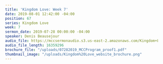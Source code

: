 ```yaml
---
title: 'Kingdom Love: Week 7'
date: 2019-08-01 12:42:00 -04:00
position: 67
series: Kingdom Love
week: 7
sermon_date: 2019-07-28 00:00:00 -04:00
speaker: Denis Beausejour
audio_file: https://mccsermonaudio.s3.us-east-2.amazonaws.com/Kingdom+Love_+Week+7.lite.mp3
audio_file_length: 16359296
brochure_file: "/uploads/07282019_MCCProgram_proof1.pdf"
thumbnail_image: "/uploads/Kingdom%20Love_website_brochure.png"
---
```



